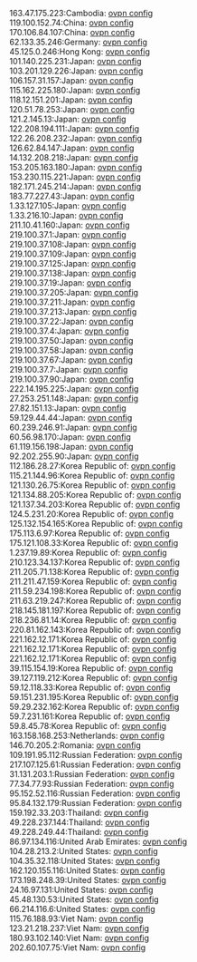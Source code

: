 163.47.175.223:Cambodia: [ovpn config](vpn/163_47_175_223.ovpn)  
119.100.152.74:China: [ovpn config](vpn/119_100_152_74.ovpn)  
170.106.84.107:China: [ovpn config](vpn/170_106_84_107.ovpn)  
62.133.35.246:Germany: [ovpn config](vpn/62_133_35_246.ovpn)  
45.125.0.246:Hong Kong: [ovpn config](vpn/45_125_0_246.ovpn)  
101.140.225.231:Japan: [ovpn config](vpn/101_140_225_231.ovpn)  
103.201.129.226:Japan: [ovpn config](vpn/103_201_129_226.ovpn)  
106.157.31.157:Japan: [ovpn config](vpn/106_157_31_157.ovpn)  
115.162.225.180:Japan: [ovpn config](vpn/115_162_225_180.ovpn)  
118.12.151.201:Japan: [ovpn config](vpn/118_12_151_201.ovpn)  
120.51.78.253:Japan: [ovpn config](vpn/120_51_78_253.ovpn)  
121.2.145.13:Japan: [ovpn config](vpn/121_2_145_13.ovpn)  
122.208.194.111:Japan: [ovpn config](vpn/122_208_194_111.ovpn)  
122.26.208.232:Japan: [ovpn config](vpn/122_26_208_232.ovpn)  
126.62.84.147:Japan: [ovpn config](vpn/126_62_84_147.ovpn)  
14.132.208.218:Japan: [ovpn config](vpn/14_132_208_218.ovpn)  
153.205.163.180:Japan: [ovpn config](vpn/153_205_163_180.ovpn)  
153.230.115.221:Japan: [ovpn config](vpn/153_230_115_221.ovpn)  
182.171.245.214:Japan: [ovpn config](vpn/182_171_245_214.ovpn)  
183.77.227.43:Japan: [ovpn config](vpn/183_77_227_43.ovpn)  
1.33.127.105:Japan: [ovpn config](vpn/1_33_127_105.ovpn)  
1.33.216.10:Japan: [ovpn config](vpn/1_33_216_10.ovpn)  
211.10.41.160:Japan: [ovpn config](vpn/211_10_41_160.ovpn)  
219.100.37.1:Japan: [ovpn config](vpn/219_100_37_1.ovpn)  
219.100.37.108:Japan: [ovpn config](vpn/219_100_37_108.ovpn)  
219.100.37.109:Japan: [ovpn config](vpn/219_100_37_109.ovpn)  
219.100.37.125:Japan: [ovpn config](vpn/219_100_37_125.ovpn)  
219.100.37.138:Japan: [ovpn config](vpn/219_100_37_138.ovpn)  
219.100.37.19:Japan: [ovpn config](vpn/219_100_37_19.ovpn)  
219.100.37.205:Japan: [ovpn config](vpn/219_100_37_205.ovpn)  
219.100.37.211:Japan: [ovpn config](vpn/219_100_37_211.ovpn)  
219.100.37.213:Japan: [ovpn config](vpn/219_100_37_213.ovpn)  
219.100.37.22:Japan: [ovpn config](vpn/219_100_37_22.ovpn)  
219.100.37.4:Japan: [ovpn config](vpn/219_100_37_4.ovpn)  
219.100.37.50:Japan: [ovpn config](vpn/219_100_37_50.ovpn)  
219.100.37.58:Japan: [ovpn config](vpn/219_100_37_58.ovpn)  
219.100.37.67:Japan: [ovpn config](vpn/219_100_37_67.ovpn)  
219.100.37.7:Japan: [ovpn config](vpn/219_100_37_7.ovpn)  
219.100.37.90:Japan: [ovpn config](vpn/219_100_37_90.ovpn)  
222.14.195.225:Japan: [ovpn config](vpn/222_14_195_225.ovpn)  
27.253.251.148:Japan: [ovpn config](vpn/27_253_251_148.ovpn)  
27.82.151.13:Japan: [ovpn config](vpn/27_82_151_13.ovpn)  
59.129.44.44:Japan: [ovpn config](vpn/59_129_44_44.ovpn)  
60.239.246.91:Japan: [ovpn config](vpn/60_239_246_91.ovpn)  
60.56.98.170:Japan: [ovpn config](vpn/60_56_98_170.ovpn)  
61.119.156.198:Japan: [ovpn config](vpn/61_119_156_198.ovpn)  
92.202.255.90:Japan: [ovpn config](vpn/92_202_255_90.ovpn)  
112.186.28.27:Korea Republic of: [ovpn config](vpn/112_186_28_27.ovpn)  
115.21.144.96:Korea Republic of: [ovpn config](vpn/115_21_144_96.ovpn)  
121.130.26.75:Korea Republic of: [ovpn config](vpn/121_130_26_75.ovpn)  
121.134.88.205:Korea Republic of: [ovpn config](vpn/121_134_88_205.ovpn)  
121.137.34.203:Korea Republic of: [ovpn config](vpn/121_137_34_203.ovpn)  
124.5.231.20:Korea Republic of: [ovpn config](vpn/124_5_231_20.ovpn)  
125.132.154.165:Korea Republic of: [ovpn config](vpn/125_132_154_165.ovpn)  
175.113.6.97:Korea Republic of: [ovpn config](vpn/175_113_6_97.ovpn)  
175.121.108.33:Korea Republic of: [ovpn config](vpn/175_121_108_33.ovpn)  
1.237.19.89:Korea Republic of: [ovpn config](vpn/1_237_19_89.ovpn)  
210.123.34.137:Korea Republic of: [ovpn config](vpn/210_123_34_137.ovpn)  
211.205.71.138:Korea Republic of: [ovpn config](vpn/211_205_71_138.ovpn)  
211.211.47.159:Korea Republic of: [ovpn config](vpn/211_211_47_159.ovpn)  
211.59.234.198:Korea Republic of: [ovpn config](vpn/211_59_234_198.ovpn)  
211.63.219.247:Korea Republic of: [ovpn config](vpn/211_63_219_247.ovpn)  
218.145.181.197:Korea Republic of: [ovpn config](vpn/218_145_181_197.ovpn)  
218.236.81.14:Korea Republic of: [ovpn config](vpn/218_236_81_14.ovpn)  
220.81.162.143:Korea Republic of: [ovpn config](vpn/220_81_162_143.ovpn)  
221.162.12.171:Korea Republic of: [ovpn config](vpn/221_162_12_171.ovpn)  
221.162.12.171:Korea Republic of: [ovpn config](vpn/221_162_12_171.ovpn)  
221.162.12.171:Korea Republic of: [ovpn config](vpn/221_162_12_171.ovpn)  
39.115.154.19:Korea Republic of: [ovpn config](vpn/39_115_154_19.ovpn)  
39.127.119.212:Korea Republic of: [ovpn config](vpn/39_127_119_212.ovpn)  
59.12.118.33:Korea Republic of: [ovpn config](vpn/59_12_118_33.ovpn)  
59.151.231.195:Korea Republic of: [ovpn config](vpn/59_151_231_195.ovpn)  
59.29.232.162:Korea Republic of: [ovpn config](vpn/59_29_232_162.ovpn)  
59.7.231.161:Korea Republic of: [ovpn config](vpn/59_7_231_161.ovpn)  
59.8.45.78:Korea Republic of: [ovpn config](vpn/59_8_45_78.ovpn)  
163.158.168.253:Netherlands: [ovpn config](vpn/163_158_168_253.ovpn)  
146.70.205.2:Romania: [ovpn config](vpn/146_70_205_2.ovpn)  
109.191.95.112:Russian Federation: [ovpn config](vpn/109_191_95_112.ovpn)  
217.107.125.61:Russian Federation: [ovpn config](vpn/217_107_125_61.ovpn)  
31.131.203.1:Russian Federation: [ovpn config](vpn/31_131_203_1.ovpn)  
77.34.77.93:Russian Federation: [ovpn config](vpn/77_34_77_93.ovpn)  
95.152.52.116:Russian Federation: [ovpn config](vpn/95_152_52_116.ovpn)  
95.84.132.179:Russian Federation: [ovpn config](vpn/95_84_132_179.ovpn)  
159.192.33.203:Thailand: [ovpn config](vpn/159_192_33_203.ovpn)  
49.228.237.144:Thailand: [ovpn config](vpn/49_228_237_144.ovpn)  
49.228.249.44:Thailand: [ovpn config](vpn/49_228_249_44.ovpn)  
86.97.134.116:United Arab Emirates: [ovpn config](vpn/86_97_134_116.ovpn)  
104.28.213.2:United States: [ovpn config](vpn/104_28_213_2.ovpn)  
104.35.32.118:United States: [ovpn config](vpn/104_35_32_118.ovpn)  
162.120.155.116:United States: [ovpn config](vpn/162_120_155_116.ovpn)  
173.198.248.39:United States: [ovpn config](vpn/173_198_248_39.ovpn)  
24.16.97.131:United States: [ovpn config](vpn/24_16_97_131.ovpn)  
45.48.130.53:United States: [ovpn config](vpn/45_48_130_53.ovpn)  
66.214.116.6:United States: [ovpn config](vpn/66_214_116_6.ovpn)  
115.76.188.93:Viet Nam: [ovpn config](vpn/115_76_188_93.ovpn)  
123.21.218.237:Viet Nam: [ovpn config](vpn/123_21_218_237.ovpn)  
180.93.102.140:Viet Nam: [ovpn config](vpn/180_93_102_140.ovpn)  
202.60.107.75:Viet Nam: [ovpn config](vpn/202_60_107_75.ovpn)  
